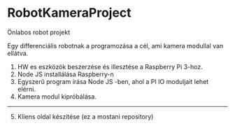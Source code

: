 # RobotKameraProject
Önlabos robot projekt

Egy differenciális robotnak a programozása a cél, ami kamera modullal van ellátva.
1. HW es eszközök beszerzése és illesztése a Raspberry Pi 3-hoz.
2. Node JS installálása Raspberry-n
3. Egyszerű program írása Node JS -ben, ahol a PI IO moduljait lehet elérni.
4. Kamera modul kipróbálása.
-----------------------------------------------
5. Kliens oldal készítése (ez a mostani repository)
